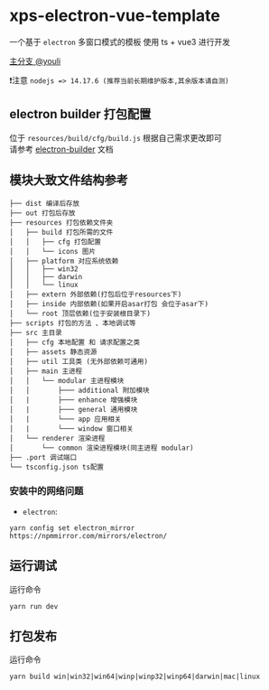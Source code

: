 # xps-electron-vue-template

一个基于 `electron` 多窗口模式的模板 使用 ts + vue3 进行开发

[主分支 @youli](https://github.com/youliso/electron-template)

❗注意 `nodejs => 14.17.6 (推荐当前长期维护版本,其余版本请自测)`

## electron builder 打包配置
位于 `resources/build/cfg/build.js` 根据自己需求更改即可   
请参考 [electron-builder](https://www.electron.build/) 文档

## 模块大致文件结构参考
```
├── dist 编译后存放
├── out 打包后存放
├── resources 打包依赖文件夹
│   ├── build 打包所需的文件
│   │   ├── cfg 打包配置
│   │   └── icons 图片
│   ├── platform 对应系统依赖
│   │   ├── win32
│   │   ├── darwin
│   │   └── linux
│   ├── extern 外部依赖(打包后位于resources下)
│   ├── inside 内部依赖(如果开启asar打包 会位于asar下)
│   └── root 顶层依赖(位于安装根目录下)
├── scripts 打包的方法 、本地调试等
├── src 主目录
│   ├── cfg 本地配置 和 请求配置之类
│   ├── assets 静态资源
│   ├── util 工具类 (无外部依赖可通用)
│   ├── main 主进程
│   │   └── modular 主进程模块
│   │       ├─── additional 附加模块
│   |       ├─── enhance 增强模块
│   |       ├─── general 通用模块
│   |       └─── app 应用相关
│   |       └─── window 窗口相关
│   └── renderer 渲染进程
│       └── common 渲染进程模块(同主进程 modular)
├── .port 调试端口
└── tsconfig.json ts配置
```

### 安装中的网络问题
- `electron`:
```shell
yarn config set electron_mirror https://npmmirror.com/mirrors/electron/
```

## 运行调试
运行命令
```shell
yarn run dev
```

## 打包发布

运行命令

```shell
yarn build win|win32|win64|winp|winp32|winp64|darwin|mac|linux
```

